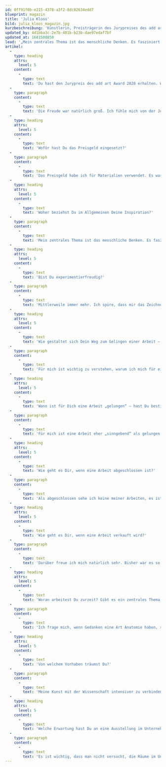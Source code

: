 ```yaml
---
id: 0ff91f0b-e215-4378-a3f2-8dc82634edd7
blueprint: magazin
title: 'Julia Kloos'
bild: julia_kloos_magazin.jpg
kurzbeschreibung: 'Künstlerin, Preisträgerin des Jurypreises des add art Award für Nachwuchskunst 2020.'
updated_by: 4d1bba3c-2e7b-401b-b23b-dae97edaf7bf
updated_at: 1681500850
lead: '„Mein zentrales Thema ist das menschliche Denken. Es fasziniert mich.“'
artikel:
  -
    type: heading
    attrs:
      level: 5
    content:
      -
        type: text
        text: 'Du hast den Jurypreis des add art Award 2020 erhalten. Was hat das für Dich bedeutet?'
  -
    type: paragraph
    content:
      -
        type: text
        text: 'Die Freude war natürlich groß. Ich fühle mich von der Jury nicht bewertet, sondern verstanden und das bedeutet mir sehr viel. Ich schätze es sehr und bin dankbar für das Vertrauen, das mir und meiner Arbeit damit entgegengebracht wurde. Es war ein überraschender und schöner Abschluss für das Jahr 2020, das bedingt durch die Pandemie beispiellos für alle gewesen ist.'
  -
    type: heading
    attrs:
      level: 5
    content:
      -
        type: text
        text: 'Wofür hast Du das Preisgeld eingesetzt?'
  -
    type: paragraph
    content:
      -
        type: text
        text: 'Das Preisgeld habe ich für Materialien verwendet. Es war ein sehr gutes Polster und ermöglichte mir, die Arbeit voranzutreiben und etwas experimenteller zu arbeiten. Außerdem habe ich mir einen großen Drucker gegönnt.'
  -
    type: heading
    attrs:
      level: 5
    content:
      -
        type: text
        text: 'Woher beziehst Du im Allgemeinen Deine Inspiration?'
  -
    type: paragraph
    content:
      -
        type: text
        text: 'Mein zentrales Thema ist das menschliche Denken. Es fasziniert mich. Gedanken an sich kann man nicht wirklich einfangen, sie haben etwas Geisterhaftes, aber alles, was wir sind und was uns umgibt, steht im Kontext unseres Denkens. Die Inspiration ist somit allgegenwärtig und immer präsent. Die Frage ist, wie greife ich danach und wie strukturiere ich sie? Das abstrakte Arbeiten ermöglicht mir, das gewohnte Denken auf die Probe zu stellen. Durch die Abstraktion kann ich die vertrauten Umrisse eines Objekts aufheben und schaffe die Möglichkeit einer neuen Zusammensetzung der Formen. Ich beziehe aber auch viele Informationen aus Natur- und Geisteswissenschaften mit ein. Allgemein finde ich Literatur sehr anregend, da sie eine Vielzahl spannender Gedankengänge verschiedener Autoren ist. Sie öffnet den Blick auf das Leben aus unterschiedlichen Perspektiven.'
  -
    type: heading
    attrs:
      level: 5
    content:
      -
        type: text
        text: 'Bist Du experimentierfreudig?'
  -
    type: paragraph
    content:
      -
        type: text
        text: 'Mittlerweile immer mehr. Ich spüre, dass mir das Zeichnen auf dem Papier nicht mehr genügt. Das, was sich vor meinem inneren Auge abspielt, hat schon längst die Zweidimensionalität verlassen und bewegt sich im dreidimensionalen Raum. Ich arbeite mittlerweile vermehrt installativ, auch wenn es momentan kleine Installationen sind, die ich fotografisch festhalte.'
  -
    type: heading
    attrs:
      level: 5
    content:
      -
        type: text
        text: 'Wie gestaltet sich Dein Weg zum Gelingen einer Arbeit – zielgerichtet, auf Umwegen?'
  -
    type: paragraph
    content:
      -
        type: text
        text: 'Für mich ist wichtig zu verstehen, warum ich mich für eine bestimmte Form, Struktur, Linie oder Zahlenkombination entscheide. Ich möchte nicht, dass etwas einfach nur da ist, weil es ästhetisch gerade passt. Ich versuche immer, bewusst und systematisch zu arbeiten. Aber das, was sich unbewusst in uns ablagert, möchte irgendwann auch nach außen dringen und ist dabei unberechenbar. Es fordert seinen Anspruch auf bewusste Existenz ein und ich lerne es zuzulassen, da sonst ein Konflikt zwischen Kontrolle und Intuition entsteht, der mich blockiert. Am besten helfen mir meine Notizbücher, weil ich gewisse Vorgänge gedanklich zurückverfolgen und besser erfassen kann. Ich würde also sagen, dass ich zielgerichtet mit „zufälliger“ Notwendigkeit arbeite.'
  -
    type: heading
    attrs:
      level: 5
    content:
      -
        type: text
        text: 'Wann ist für Dich eine Arbeit „gelungen“ – hast Du bestimmte Kriterien dafür? Und was ist, wenn ein Werk einmal nicht diesen Kriterien entspricht?'
  -
    type: paragraph
    content:
      -
        type: text
        text: 'Für mich ist eine Arbeit eher „sinngebend“ als gelungen. Ich möchte in der Arbeit so viel wie möglich nachvollziehen können. Beispielsweise wie ich von meinen Gedanken zu den Formen komme. Wenn mir eine Zeichnung trotz systematischer Arbeit und gedanklicher Rückverfolgung ein Rätsel aufgibt oder ein Geheimnis birgt, empfinde ich diese Arbeit als besonders wertvoll für meine Entwicklung, weil mich die Spannung und die Neugier antreiben. Es gibt aber auch Zeichnungen, die schon während der Arbeit eine Mauer aufbauen. Wenn ich spüre, dass die Verbindung abbricht und ich nur noch stumpf vor mich hinarbeite, dann ergibt die Zeichnung meistens auch im Nachhinein keinen Sinn für mich.'
  -
    type: heading
    attrs:
      level: 5
    content:
      -
        type: text
        text: 'Wie geht es Dir, wenn eine Arbeit abgeschlossen ist?'
  -
    type: paragraph
    content:
      -
        type: text
        text: 'Als abgeschlossen sehe ich keine meiner Arbeiten, es ist meistens durch das Format begrenzt. Ich glaube, man kann die gesamte Arbeit mit dem Ariadnefaden vergleichen, der sich durch meinen Gedanken-Labyrinth zieht. Alles ist irgendwie Eins. Ich arbeite parallel an mehreren Zeichnungen oder Objekten, somit ist es auch nie wirklich abgeschlossen, es wartet immer etwas anderes, sobald eine Arbeit scheinbar zum Ende kommt.'
  -
    type: heading
    attrs:
      level: 5
    content:
      -
        type: text
        text: 'Wie geht es Dir, wenn eine Arbeit verkauft wird?'
  -
    type: paragraph
    content:
      -
        type: text
        text: 'Darüber freue ich mich natürlich sehr. Bisher war es so, dass überaus nette und anregende Gespräche mit den Menschen zustande gekommen sind, die meine Arbeiten gekauft haben. Ich finde es spannend, wenn sie mir erzählen, wie oder warum sie sich in meinen Zeichnungen oder meiner Arbeit wiederfinden. Man geht dadurch eine Verbindung mit den Menschen ein und sie ermöglichen es, dass meine Arbeiten am Leben teilnehmen können, anstatt dass sie eingelagert sind. Dafür bin ich dankbar.'
  -
    type: heading
    attrs:
      level: 5
    content:
      -
        type: text
        text: 'Woran arbeitest Du zurzeit? Gibt es ein zentrales Thema, das Dich beschäftigt?'
  -
    type: paragraph
    content:
      -
        type: text
        text: 'Ich frage mich, wenn Gedanken eine Art Anatomie haben, so wie unsere Körperzellen beispielsweise, wie könnte der Aufbau aussehen? Bestehen sie womöglich aus einem Lichtgewebe, haben sie eine „fassbare“ Struktur? Bevor eine Form zum Objekt wird, wie könnte diese Form ursprünglich als Gedanke ausgesehen haben? Diese Fragen habe ich in meinem Kopf, wenn ich derzeit an meinen Objekten oder Zeichnungen arbeite. Es ist ein Zusammenspiel zwischen dem Gegebenen und meiner Interpretation der Ursprünglichkeit.'
  -
    type: heading
    attrs:
      level: 5
    content:
      -
        type: text
        text: 'Von welchem Vorhaben träumst Du?'
  -
    type: paragraph
    content:
      -
        type: text
        text: 'Meine Kunst mit der Wissenschaft intensiver zu verbinden wäre wünschenswert. Ein Projekt mit Neurowissenschaftlern und Quantenphysikern stelle ich mir sehr spannend vor. Aber abgesehen davon hätte ich gerne einen Blick hinter die Kulissen. Wie viele andere Menschen beschäftigt auch mich die Frage, „Woher kommen wir?“ und „Wohin gehen wir?“. Ich würde gerne verstehen, wie alles zusammenhängt. Für einen Bruchteil von Erkenntnis wäre ich dankbar.'
  -
    type: heading
    attrs:
      level: 5
    content:
      -
        type: text
        text: 'Welche Erwartung hast Du an eine Ausstellung im Unternehmen?'
  -
    type: paragraph
    content:
      -
        type: text
        text: 'Es ist wichtig, dass man nicht versucht, die Räume im Unternehmen den gewohnten Ausstellungsräumen wie zum Beispiel einer Galerie anzupassen, sondern auf das reagiert, was da ist. Dadurch können sich interessante Möglichkeiten für die Ausstellung ergeben. Da ich Erwartungen generell schwierig finde, ist es einfach von Vorteil, wenn das Unternehmen auch Freude an der Kunst hat und wenn die Kommunikation zwischen Künstler und Unternehmen stimmt, dann kann es eine schöne Erfahrung für alle Beteiligten werden.'
---
```

